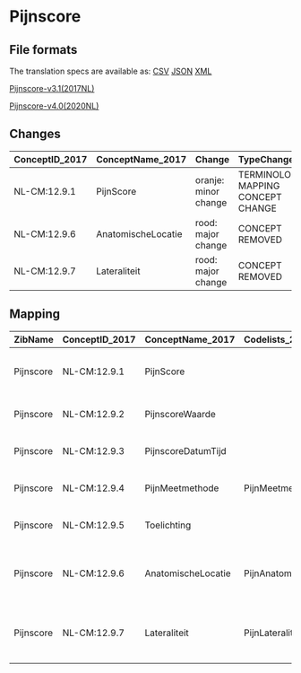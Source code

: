 # Pijnscore
## File formats

The translation specs are available as: 
[CSV](../csv/Pijnscore.csv) [JSON](../json/Pijnscore.json) [XML](../xml/Pijnscore.xml)



[Pijnscore-v3.1(2017NL)](https://zibs.nl/wiki/Pijnscore-v3.1(2017NL))

[Pijnscore-v4.0(2020NL)](https://zibs.nl/wiki/Pijnscore-v4.0(2020NL))









## Changes

| ConceptID_2017   | ConceptName_2017   | Change               | TypeChange                         | Impact_heen   | TRANSLATIE_spec_heen                                                 | Impact_terug   | TRANSLATIE_spec_terug                                                | Omschrijving                              |
|:-----------------|:-------------------|:---------------------|:-----------------------------------|:--------------|:---------------------------------------------------------------------|:---------------|:---------------------------------------------------------------------|:------------------------------------------|
| NL-CM:12.9.1     | PijnScore          | oranje: minor change | TERMINOLOGY MAPPING CONCEPT CHANGE | Medium        | SCT DefintionCode [blank] -> [425401001 Pain intensity rating scale] | Medium         | SCT DefintionCode [425401001 Pain intensity rating scale] -> [blank] | SNOMED CT DefintionCode concept aangepast |
| NL-CM:12.9.6     | AnatomischeLocatie | rood: major change   | CONCEPT REMOVED                    | High          | IF source <> [blank] THEN source -> target=[non-zib item]            | Low            |                                                                      | anatomische locatie verwijderd            |
| NL-CM:12.9.7     | Lateraliteit       | rood: major change   | CONCEPT REMOVED                    | High          | IF source <> [blank] THEN source -> target=[non-zib item]            | Low            |                                                                      | anatomische locatie verwijderd            |

## Mapping

| ZibName   | ConceptID_2017   | ConceptName_2017   | Codelists_2017                  | Change                  | ConceptID_2020   | ConceptName_2020               | Codelists_2020           | Bits              | Omschrijving                              | TypeChange                         | Impact_heen   | TRANSLATIE_spec_heen                                                 | Impact_terug   | TRANSLATIE_spec_terug                                                |
|:----------|:-----------------|:-------------------|:--------------------------------|:------------------------|:-----------------|:-------------------------------|:-------------------------|:------------------|:------------------------------------------|:-----------------------------------|:--------------|:---------------------------------------------------------------------|:---------------|:---------------------------------------------------------------------|
| Pijnscore | NL-CM:12.9.1     | PijnScore          |                                 | oranje: minor change    | NL-CM:12.9.1     | PijnScore                      |                          | ZIB-927           | SNOMED CT DefintionCode concept aangepast | TERMINOLOGY MAPPING CONCEPT CHANGE | Medium        | SCT DefintionCode [blank] -> [425401001 Pain intensity rating scale] | Medium         | SCT DefintionCode [425401001 Pain intensity rating scale] -> [blank] |
| Pijnscore | NL-CM:12.9.2     | PijnscoreWaarde    |                                 | groen: geen wijzigingen | NL-CM:12.9.2     | PijnscoreWaarde                |                          |                   |                                           |                                    |               |                                                                      |                |                                                                      |
| Pijnscore | NL-CM:12.9.3     | PijnscoreDatumTijd |                                 | groen: geen wijzigingen | NL-CM:12.9.3     | PijnscoreDatumTijd             |                          |                   |                                           |                                    |               |                                                                      |                |                                                                      |
| Pijnscore | NL-CM:12.9.4     | PijnMeetmethode    | PijnMeetmethodeCodelijst        | groen: geen wijzigingen | NL-CM:12.9.4     | PijnMeetmethode                | PijnMeetmethodeCodelijst |                   |                                           |                                    |               |                                                                      |                |                                                                      |
| Pijnscore | NL-CM:12.9.5     | Toelichting        |                                 | groen: geen wijzigingen | NL-CM:12.9.5     | Toelichting                    |                          |                   |                                           |                                    |               |                                                                      |                |                                                                      |
| Pijnscore | NL-CM:12.9.6     | AnatomischeLocatie | PijnAnatomischeLocatieCodelijst | rood: major change      | NL-CM:12.9.6     | **concept verwijderd in 2020** |                          | ZIB-979 ; ZIB-766 | anatomische locatie verwijderd            | CONCEPT REMOVED                    | High          | IF source <> [blank] THEN source -> target=[non-zib item]            | Low            |                                                                      |
| Pijnscore | NL-CM:12.9.7     | Lateraliteit       | PijnLateraliteitCodelijst       | rood: major change      | NL-CM:12.9.7     | **concept verwijderd in 2020** |                          | ZIB-979 ; ZIB-766 | anatomische locatie verwijderd            | CONCEPT REMOVED                    | High          | IF source <> [blank] THEN source -> target=[non-zib item]            | Low            |                                                                      |

